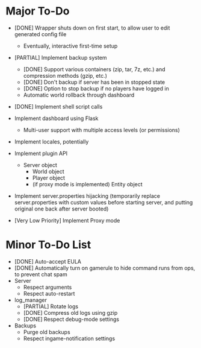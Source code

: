 # Major To-Do #

- [DONE] Wrapper shuts down on first start, to allow user to edit generated config file
    - Eventually, interactive first-time setup

- [PARTIAL] Implement backup system
    - [DONE] Support various containers (zip, tar, 7z, etc.) and compression methods (gzip, etc.)
    - [DONE] Don't backup if server has been in stopped state
    - [DONE] Option to stop backup if no players have logged in
    - Automatic world rollback through dashboard
- [DONE] Implement shell script calls
- Implement dashboard using Flask
    - Multi-user support with multiple access levels (or permissions)
- Implement locales, potentially
- Implement plugin API
    - Server object
        - World object
        - Player object
        - (if proxy mode is implemented) Entity object
- Implement server.properties hijacking (temporarily replace server.properties with custom values before starting server, and putting original one back after server booted)
- [Very Low Priority] Implement Proxy mode

# Minor To-Do List #
- [DONE] Auto-accept EULA
- [DONE] Automatically turn on gamerule to hide command runs from ops, to prevent chat spam
- Server
    - Respect arguments
    - Respect auto-restart
- log_manager
    - [PARTIAL] Rotate logs
    - [DONE] Compress old logs using gzip
    - [DONE] Respect debug-mode settings
- Backups
    - Purge old backups
    - Respect ingame-notification settings
